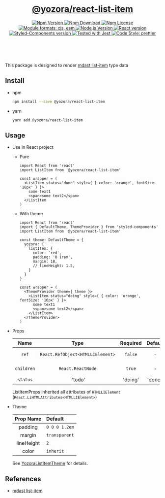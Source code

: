 <header>
  <h1 align="center">
    <a href="https://github.com/guanghechen/yozora-react/tree/master/packages/code#readme">@yozora/react-list-item</a>
  </h1>
  <div align="center">
    <a href="https://www.npmjs.com/package/@yozora/react-list-item">
      <img
        alt="Npm Version"
        src="https://img.shields.io/npm/v/@yozora/react-list-item.svg"
      />
    </a>
    <a href="https://www.npmjs.com/package/@yozora/react-list-item">
      <img
        alt="Npm Download"
        src="https://img.shields.io/npm/dm/@yozora/react-list-item.svg"
      />
    </a>
    <a href="https://www.npmjs.com/package/@yozora/react-list-item">
      <img
        alt="Npm License"
        src="https://img.shields.io/npm/l/@yozora/react-list-item.svg"
      />
    </a>
    <a href="#install">
      <img
        alt="Module formats: cjs, esm"
        src="https://img.shields.io/badge/module_formats-cjs%2C%20esm-green.svg"
      />
    </a>
    <a href="https://github.com/nodejs/node">
      <img
        alt="Node.js Version"
        src="https://img.shields.io/node/v/@yozora/react-list-item"
      />
    </a>
    <a href="https://github.com/facebook/react">
      <img
        alt="React version"
        src="https://img.shields.io/npm/dependency-version/@yozora/react-list-item/peer/react"
      />
    </a>
    <a href="https://github.com/styled-components/styled-components">
      <img
        alt="Styled-Components version"
        src="https://img.shields.io/npm/dependency-version/@yozora/react-list-item/peer/styled-components"
      />
    </a>
    <a href="https://github.com/facebook/jest">
      <img
        alt="Tested with Jest"
        src="https://img.shields.io/badge/tested_with-jest-9c465e.svg"
      />
    </a>
    <a href="https://github.com/prettier/prettier">
      <img
        alt="Code Style: prettier"
        src="https://img.shields.io/badge/code_style-prettier-ff69b4.svg?style=flat-square"
      />
    </a>
  </div>
</header>
<br/>

This package is designed to render [mdast list-item][] type data


## Install

* npm

  ```bash
  npm install --save @yozora/react-list-item
  ```

* yarn

  ```bash
  yarn add @yozora/react-list-item
  ```

## Usage
  * Use in React project

    - Pure

      ```tsx
      import React from 'react'
      import ListItem from '@yozora/react-list-item'

      const wrapper = (
        <ListItem status="done" style={ { color: 'orange', fontSize: '16px' } }>
          some text1
          <span>some text2</span>
        </ListItem
      )
      ```

    - With theme

      ```tsx
      import React from 'react'
      import { DefaultTheme, ThemeProvider } from 'styled-components'
      import ListItem from '@yozora/react-list-item'

      const theme: DefaultTheme = {
        yozora: {
          listItem: {
            color: 'red',
            padding: '0 1rem',
            margin: 18,
            // lineHeight: 1.5,
          }
        }
      }

      const wrapper = (
        <ThemeProvider theme={ theme }>
          <ListItem status="doing" style={ { color: 'orange', fontSize: '16px' } }>
            some text1
            <span>some text2</span>
          </ListItem>
        </ThemeProvider>
      )
      ```

  * Props

     Name       | Type                                | Required  | Default | Description
    :----------:|:-----------------------------------:|:---------:|:-------:|:-------------
     `ref`      | `React.RefObject<HTMLLIElement>`    | `false`   | -       | Forwarded ref callback
     `children` | `React.ReactNode`                   | `true`    | -       | ListItem content
     `status`   | `'todo'|'doing'|'done'`             | `false`   | -       | Whether if it is a TODO item, and given its status

    ListItemProps inherited all attributes of `HTMLLIElement` (`React.LiHTMLAttributes<HTMLLIElement>`)

  * Theme

     Prop Name    | Default
    :------------:|:--------------
     padding      | `0 0 0 1.2em`
     margin       | `transparent`
     lineHeight   | `2`
     color        | `inherit`

    See [YozoraListItemTheme][] for details.


## References

  - [mdast list-item][]


[mdast list-item]: https://github.com/syntax-tree/mdast#listitem
[YozoraListItemTheme]: https://github.com/guanghechen/yozora-react/blob/master/packages/list-item/src/theme.ts
